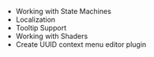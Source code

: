 * Working with State Machines
* Localization
* Tooltip Support
* Working with Shaders
* Create UUID context menu editor plugin